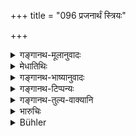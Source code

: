 +++
title = "096 प्रजनार्थं स्त्रियः"

+++

<details><summary>गङ्गानथ-मूलानुवादः</summary>

Women were created for the purpose of child-bearing, and men for the furfose of procreation. hence it is that Religious Rites have been ordained in the Veda as common between the man and his wife.—(96)
</details>

<details><summary>मेधातिथिः</summary>

**प्रजनं** गर्भग्रहणम् । **संतानो** गर्भाधानम् । **तस्माद्** धेतोर् अपत्योत्पत्तेर् उभयाधीनत्वाद् वेदे स्त्रीपुंसयोः **साधारणो धर्मः** **पत्न्या सह** पुंस उक्तः । अतः केवस्याधिकराभावत् स्त्रियो द्वेष्या अपि न त्याज्याः ॥ ९.९६ ॥
</details>

<details><summary>गङ्गानथ-भाष्यानुवादः</summary>

‘*Child-bearing*’—Conception.

‘*Procreation*’—Impregnating.

‘*Hence*’—*i.e*., because of the act of child-begetting being dependent upon both,—the man’s Religious Rites have been ordained in the Veda, as being in common with his wife.

Consequently, since alone by himself he could not be entitled to the performance of any rites, he shall not abandon his wife, even though she be hostile.—(96).
</details>

<details><summary>गङ्गानथ-टिप्पन्यः</summary>

This verse is quoted in *Vivādaratnākara* (p. 418), which adds that the term ‘*prajana*’ here stands for the act of conceiving and ‘*santāna*’ for the act of *depositing the seed*, fecundating.
</details>

<details><summary>गङ्गानथ-तुल्य-वाक्यानि</summary>

[(See texts under
85.)]

*Nārada* (12-19).—‘Women have been created for the sake of propagation.’
</details>

<details><summary>भारुचिः</summary>

एवम् अनयोः प्रजासहत्ववत् कर्मसहत्वं स्मर्यते । येनातस् तां न परित्यजेद् अधिकारानुग्रहाय ॥ ९.९६ ॥
</details>

<details><summary>Bühler</summary>

096	To be mothers were women created, and to be fathers men; religious rites, therefore, are ordained in the Veda to be performed (by the husband) together with the wife.
</details>

